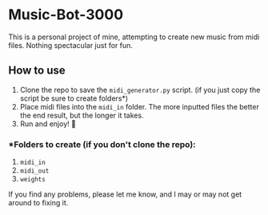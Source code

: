# Music-Bot-3000
This is a personal project of mine, attempting to create new music from midi files. Nothing spectacular just for fun.
## How to use
1. Clone the repo to save the `midi_generator.py` script. (if you just copy the script be sure to create folders*)
2. Place midi files into the `midi_in` folder. The more inputted files the better the end result, but the longer it takes.
3. Run and enjoy! 🙂

### *Folders to create (if you don't clone the repo):
1. `midi_in`
2. `midi_out`
3. `weights`

If you find any problems, please let me know, and I may or may not get around to fixing it.